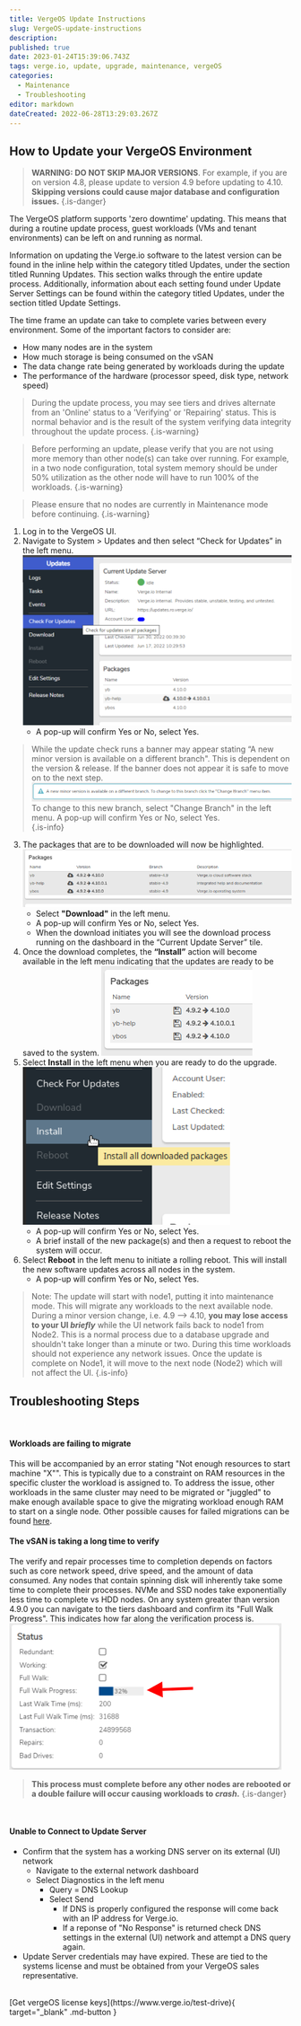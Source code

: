 ```yaml
---
title: VergeOS Update Instructions
slug: VergeOS-update-instructions
description: 
published: true
date: 2023-01-24T15:39:06.743Z
tags: verge.io, update, upgrade, maintenance, vergeOS
categories:
  - Maintenance
  - Troubleshooting
editor: markdown
dateCreated: 2022-06-28T13:29:03.267Z
---
```


## How to Update your VergeOS Environment

> **WARNING: DO NOT SKIP MAJOR VERSIONS**. For example, if you are on version 4.8, please update to version 4.9 before updating to 4.10. **Skipping versions could cause major database and configuration issues.**
{.is-danger}



The VergeOS platform supports 'zero downtime' updating.  This means that during a routine update process, guest workloads (VMs and tenant environments) can be left on and running as normal.

Information on updating the Verge.io software to the latest version can be found in the inline help within the category titled Updates, under the section titled Running Updates.  This section walks through the entire update process.  Additionally, information about each setting found under Update Server Settings can be found within the category titled Updates, under the section titled Update Settings.

The time frame an update can take to complete varies between every environment. Some of the important factors to consider are:
- How many nodes are in the system
- How much storage is being consumed on the vSAN
- The data change rate being generated by workloads during the update
- The performance of the hardware (processor speed, disk type, network speed)
> During the update process, you may see tiers and drives alternate from an 'Online' status to a 'Verifying' or 'Repairing' status. This is normal behavior and is the result of the system verifying data integrity throughout the update process.
{.is-warning}

> Before performing an update, please verify that you are not using more memory than other node(s) can take over running. For example, in a two node configuration, total system memory should be under 50% utilization as the other node will have to run 100% of the workloads.
{.is-warning}

> Please ensure that no nodes are currently in Maintenance mode before continuing.
{.is-warning}


1. Log in to the VergeOS UI. 
2. Navigate to System > Updates and then select “Check for Updates” in the left menu.
![VergeOSupgrade-new-img1.png](/docs/public/vergeioupgrade-new-img1.png)
	- A pop-up will confirm Yes or No, select Yes.
> While the update check runs a banner may appear stating “A new minor version is available on a different branch". This is dependent on the version & release. If the banner does not appear it is safe to move on to the next step.
![VergeOSupgrade-new-img2.png](/docs/public/vergeioupgrade-new-img2.png)
To change to this new branch, select "Change Branch" in the left menu. 
A pop-up will confirm Yes or No, select Yes. <br>
{.is-info}
3. The packages that are to be downloaded will now be highlighted.
![VergeOSupgrade-new-img3.png](/docs/public/vergeioupgrade-new-img3.png)
	- Select **"Download"** in the left menu.
	- A pop-up will confirm Yes or No, select Yes. 
	- When the download initiates you will see the download process running on the dashboard in the “Current Update Server” tile.
1. Once the download completes, the **“Install”** action will become available in the left menu indicating that the updates are ready to be saved to the system. 
![VergeOSupgrade-new-img4.png](/docs/public/vergeioupgrade-new-img4.png)
1. Select **Install** in the left menu when you are ready to do the upgrade. 
![VergeOSupgrade-new-img5.png](/docs/public/vergeioupgrade-new-img5.png)
	- A pop-up will confirm Yes or No, select Yes.
	- A brief install of the new package(s) and then a request to reboot the system will occur.
1. Select **Reboot** in the left menu to initiate a rolling reboot. This will install the new software updates across all nodes in the system.
	- A pop-up will confirm Yes or No, select Yes. 

> Note: The update will start with node1, putting it into maintenance mode. This will migrate any workloads to the next available node. During a minor version change, i.e. 4.9 --> 4.10, **you may lose access to your UI _briefly_** while the UI network fails back to node1 from Node2. This is a normal process due to a database upgrade and shouldn't take longer than a minute or two. During this time workloads should not experience any network issues. Once the update is complete on Node1, it will move to the next node (Node2) which will not affect the UI. 
{.is-info}

## Troubleshooting Steps
<br>

#### Workloads are failing to migrate
This will be accompanied by an error stating "Not enough resources to start machine "X"". This is typically due to a constraint on RAM resources in the specific cluster the workload is assigned to. To address the issue, other workloads in the same cluster may need to be migrated or "juggled" to make enough available space to give the migrating workload enough RAM to start on a single node. Other possible causes for failed migrations can be found [here](/docs/knowledge-base/workloads-failing-to-migrate).
<br>
#### The vSAN is taking a long time to verify
The verify and repair processes time to completion depends on factors such as core network speed, drive speed, and the amount of data consumed. Any nodes that contain spinning disk will inherently take some time to complete their processes. NVMe and SSD nodes take exponentially less time to complete vs HDD nodes. On any system greater than version 4.9.0 you can navigate to the tiers dashboard and confirm its "Full Walk Progress". This indicates how far along the verification process is.
![walk-percentage.png](/docs/public/walk-percentage.png)
> **This process must complete before any other nodes are rebooted or a double failure will occur causing workloads to _crash_.**
{.is-danger}

<br>

#### Unable to Connect to Update Server
- Confirm that the system has a working DNS server on its external (UI) network
	- Navigate to the external network dashboard
  - Select Diagnostics in the left menu
  	- Query = DNS Lookup
    - Select Send
    	- If DNS is properly configured the response will come back with an IP address for Verge.io.
      - If a reponse of "No Response" is returned check DNS settings in the external (UI) network and attempt a DNS query again.
- Update Server credentials may have expired. These are tied to the systems license and must be obtained from your VergeOS sales representative.

<br>
[Get vergeOS license keys](https://www.verge.io/test-drive){ target="_blank" .md-button }